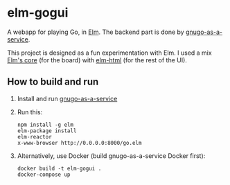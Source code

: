 elm-gogui
==========

A webapp for playing Go, in [Elm](http://elm-lang.org).
The backend part is done by [gnugo-as-a-service](https://github.com/didmar/gnugo-as-a-service).

This project is designed as a fun experimentation with Elm.
I used a mix [Elm's core](https://github.com/elm-lang/core) (for the board) with [elm-html](https://github.com/evancz/elm-html) (for the rest of the UI).

How to build and run
--------------------

1. Install and run [gnugo-as-a-service](https://github.com/didmar/gnugo-as-a-service)

2. Run this:

    ```
    npm install -g elm
    elm-package install
    elm-reactor
    x-www-browser http://0.0.0.0:8000/go.elm
    ```

3. Alternatively, use Docker (build gnugo-as-a-service Docker first):

    ```
    docker build -t elm-gogui .
    docker-compose up
    ```
